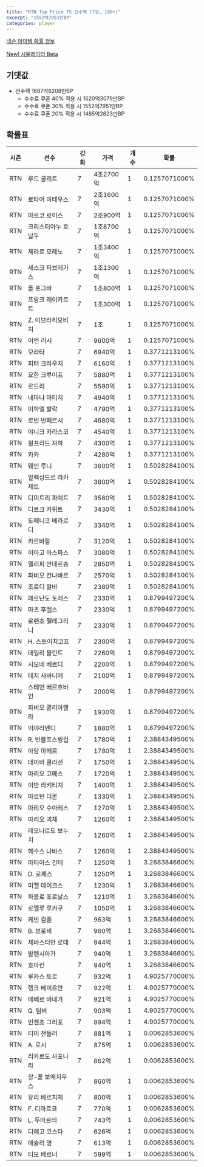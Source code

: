 ```yaml
---
title: "RTN Top Price 75 선수팩 (7강, 100+)"
excerpt: "1552억7951만BP"
categories: player
---
```

[넥슨 아이템 확률 정보](http://iteminfo.nexon.com/probability/fco?sn=7529)

[New! 시뮬레이터 Beta](/simulator/7529)
## 기댓값
- 선수팩 1687억8208만BP
  - 수수료 쿠폰 40% 적용 시 1620억3079만BP
  - 수수료 쿠폰 30% 적용 시 1552억7951만BP
  - 수수료 쿠폰 20% 적용 시 1485억2823만BP


## 확률표

|시즌|선수|강화|가격|개수|확률|
|---|---|---|---|---|---|
|RTN|루드 굴리트|7|4조2700억|1|0.1257071000%|
|RTN|로타어 마테우스|7|2조1600억|1|0.1257071000%|
|RTN|마르코 로이스|7|2조900억|1|0.1257071000%|
|RTN|크리스티아누 호날두|7|1조8700억|1|0.1257071000%|
|RTN|제라르 모레노|7|1조3400억|1|0.1257071000%|
|RTN|세스크 파브레가스|7|1조1300억|1|0.1257071000%|
|RTN|폴 포그바|7|1조800억|1|0.1257071000%|
|RTN|프랑크 레이카르트|7|1조300억|1|0.1257071000%|
|RTN|Z. 이브라히모비치|7|1조|1|0.1257071000%|
|RTN|이언 러시|7|9600억|1|0.1257071000%|
|RTN|모라타|7|6940억|1|0.3771213100%|
|RTN|피터 크라우치|7|6160억|1|0.3771213100%|
|RTN|요한 크루이프|7|5880억|1|0.3771213100%|
|RTN|로드리|7|5590억|1|0.3771213100%|
|RTN|네마냐 마티치|7|4940억|1|0.3771213100%|
|RTN|미하엘 발락|7|4790억|1|0.3771213100%|
|RTN|로빈 반페르시|7|4680억|1|0.3771213100%|
|RTN|야니크 카라스코|7|4540억|1|0.3771213100%|
|RTN|윌프리드 자하|7|4300억|1|0.3771213100%|
|RTN|카카|7|4280억|1|0.3771213100%|
|RTN|웨인 루니|7|3600억|1|0.5028284100%|
|RTN|알렉상드르 라카제트|7|3600억|1|0.5028284100%|
|RTN|디미트리 파예트|7|3580억|1|0.5028284100%|
|RTN|디르크 카위트|7|3430억|1|0.5028284100%|
|RTN|도메니코 베라르디|7|3340억|1|0.5028284100%|
|RTN|카르바할|7|3120억|1|0.5028284100%|
|RTN|이아고 아스파스|7|3080억|1|0.5028284100%|
|RTN|펠리피 안데르송|7|2850억|1|0.5028284100%|
|RTN|파비오 칸나바로|7|2570억|1|0.5028284100%|
|RTN|조르디 알바|7|2380억|1|0.5028284100%|
|RTN|페르난도 토레스|7|2330억|1|0.8799497200%|
|RTN|마츠 후멜스|7|2330억|1|0.8799497200%|
|RTN|로렌초 펠레그리니|7|2330억|1|0.8799497200%|
|RTN|H. 스토이치코프|7|2300억|1|0.8799497200%|
|RTN|데일리 블린트|7|2260억|1|0.8799497200%|
|RTN|시모네 베르디|7|2200억|1|0.8799497200%|
|RTN|테지 사바니에|7|2100억|1|0.8799497200%|
|RTN|스테번 베르흐바인|7|2000억|1|0.8799497200%|
|RTN|파비오 콸리아렐라|7|1930억|1|0.8799497200%|
|RTN|이야라멘디|7|1880억|1|0.8799497200%|
|RTN|R. 반볼프스빙컬|7|1780억|1|2.3884349500%|
|RTN|아담 마헤르|7|1780억|1|2.3884349500%|
|RTN|데이비 클라선|7|1750억|1|2.3884349500%|
|RTN|마리오 고메스|7|1720억|1|2.3884349500%|
|RTN|이반 라키티치|7|1400억|1|2.3884349500%|
|RTN|마르턴 더론|7|1330억|1|2.3884349500%|
|RTN|마리오 수아레스|7|1270억|1|2.3884349500%|
|RTN|마리오 괴체|7|1260억|1|2.3884349500%|
|RTN|레오나르도 보누치|7|1260억|1|2.3884349500%|
|RTN|헤수스 나바스|7|1260억|1|2.3884349500%|
|RTN|마티아스 긴터|7|1250억|1|3.2683846600%|
|RTN|D. 로페스|7|1250억|1|3.2683846600%|
|RTN|미첼 데이크스|7|1230억|1|3.2683846600%|
|RTN|파블로 포르날스|7|1210억|1|3.2683846600%|
|RTN|로멜루 루카쿠|7|1050억|1|3.2683846600%|
|RTN|케빈 캄플|7|963억|1|3.2683846600%|
|RTN|B. 브로비|7|960억|1|3.2683846600%|
|RTN|제바스티안 로데|7|944억|1|3.2683846600%|
|RTN|발렌시아가|7|940억|1|3.2683846600%|
|RTN|호아킨|7|940억|1|3.2683846600%|
|RTN|루카스 토로|7|932억|1|4.9025770000%|
|RTN|헹크 베이르만|7|922억|1|4.9025770000%|
|RTN|에베르 바네가|7|921억|1|4.9025770000%|
|RTN|Q. 팀버|7|903억|1|4.9025770000%|
|RTN|빈첸초 그리포|7|894억|1|4.9025770000%|
|RTN|티미 챈들러|7|881억|1|0.0062853600%|
|RTN|A. 로시|7|875억|1|0.0062853600%|
|RTN|리카르도 사포나라|7|862억|1|0.0062853600%|
|RTN|장-폴 보에치우스|7|860억|1|0.0062853600%|
|RTN|유리 베르치체|7|800억|1|0.0062853600%|
|RTN|F. 디마르코|7|770억|1|0.0062853600%|
|RTN|L. 두아르테|7|743억|1|0.0062853600%|
|RTN|디에고 코스타|7|626억|1|0.0062853600%|
|RTN|애슐리 영|7|613억|1|0.0062853600%|
|RTN|티모 베르너|7|599억|1|0.0062853600%|
